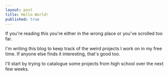 ```yaml
---
layout: post
title: Hello World!
published: true
---
```


If you're reading this you're either in the wrong place or you've scrolled too far.

I'm writing this blog to keep track of the weird projects I work on in my free time. If anyone else finds it interesting, that's good too.

I'll start by trying to catalogue some projects from high school over the next few weeks.
